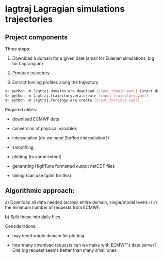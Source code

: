 # lagtraj Lagragian simulations trajectories

## Project components

Three steps:

1. Download a domain for a given date (small for Eulerian simulations, big for Lagrangian)

2. Produce trajectory

3. Extract forcing profiles along the trajectory

```bash
$> python -m lagtraj.domains.era.download [input_domain.yaml] [start date (yyyy-mm-dd)] [end date (yyyy-mm-dd)]
$> python -m lagtraj.trajectory.era.create [input_trajectory.yaml]
$> python -m lagtraj.forcings.era.create [input_forcings.yaml]
```


Required utilies:

- download ECMWF data

- conversion of physical variables

- interpolation (do we need Steffen interpolation?)

- smoothing

- plotting (to some extent)

- generating HighTune formatted output netCDF files

- timing (can use tqdm for this)


## Algorithmic approach:

a) Download all data needed (across entire domain, single/model levels+) in the minimum number of 
   requests from ECMWF.

b) Split these into daily files

Considerations:

- may need whole domain for plotting

- how many download requests can we make with ECMWF's data server? One big
  request seems better than many small ones
